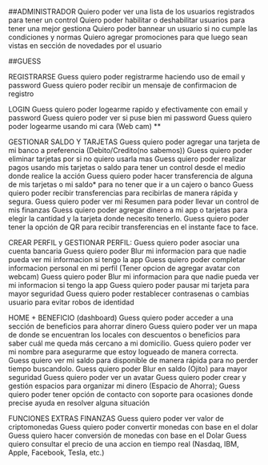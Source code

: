 ##ADMINISTRADOR Quiero poder ver una lista de los usuarios registrados para tener un control Quiero poder habilitar o deshabilitar usuarios para tener una mejor gestiona Quiero poder bannear un usuario si no cumple las condiciones y normas Quiero agregar promociones para que luego sean vistas en sección de novedades por el usuario

##GUESS

REGISTRARSE
Guess quiero poder registrarme haciendo uso de email y password Guess quiero poder recibir un mensaje de confirmacion de registro

LOGIN
Guess quiero poder logearme rapido y efectivamente con email y password Guess quiero poder ver si puse bien mi password Guess quiero poder logearme usando mi cara (Web cam) **

GESTIONAR SALDO Y TARJETAS
Guess quiero poder agregar una tarjeta de mi banco a preferencia (Debito/Credito(no sabemos)) Guess quiero poder eliminar tarjetas por si no quiero usarla mas Guess quiero poder realizar pagos usando mis tarjetas o saldo para tener un control desde el medio donde realice la acción Guess quiero poder hacer transferencia de alguna de mis tarjetas o mi saldo* para no tener que ir a un cajero o banco Guess quiero poder recibir transferencias para recibirlas de manera rápida y segura. Guess quiero poder ver mi Resumen para poder llevar un control de mis finanzas Guess quiero poder agregar dinero a mi app o tarjetas para elegir la cantidad y la tarjeta donde necesito tenerlo. Guess quiero poder tener la opción de QR para recibir transferencias en el instante face to face.

CREAR PERFIL y GESTIONAR PERFIL:
Guess quiero poder asociar una cuenta bancaria Guess quiero poder Blur mi informacion para que nadie pueda ver mi informacion si tengo la app Guess quiero poder completar informacion personal en mi perfil (Tener opcion de agregar avatar con webcam) Guess quiero poder Blur mi informacion para que nadie pueda ver mi informacion si tengo la app Guess quiero poder pausar mi tarjeta para mayor seguridad Guess quiero poder restablecer contrasenas o cambias usuario para evitar robos de identidad

HOME + BENEFICIO (dashboard)
Guess quiero poder acceder a una sección de beneficios para ahorrar dinero Guess quiero poder ver un mapa de donde se encuentran los locales con descuentos o beneficios para saber cuál me queda más cercano a mi domicilio. Guess quiero poder ver mi nombre para asegurarme que estoy logueado de manera correcta. Guess quiero ver mi saldo para disponible de manera rápida para no perder tiempo buscandolo. Guess quiero poder Blur en saldo (Ojito) para mayor seguridad Guess quiero poder ver un avatar Guess quiero poder crear y gestión espacios para organizar mi dinero (Espacio de Ahorra); Guess quiero poder tener opción de contacto con soporte para ocasiones donde precise ayuda en resolver alguna situación

FUNCIONES EXTRAS FINANZAS
Guess quiero poder ver valor de criptomonedas Guess quiero poder convertir monedas con base en el dolar Guess quiero hacer conversión de monedas con base en el Dolar Guess quiero consultar el precio de una accion en tiempo real (Nasdaq, IBM, Apple, Facebook, Tesla, etc.)
